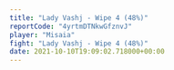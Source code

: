 ```yaml
---
title: "Lady Vashj - Wipe 4 (48%)"
reportCode: "4yrtmDTNkwGfznvJ"
player: "Misaia"
fight: "Lady Vashj - Wipe 4 (48%)"
date: 2021-10-10T19:09:02.718000+00:00
---
```

